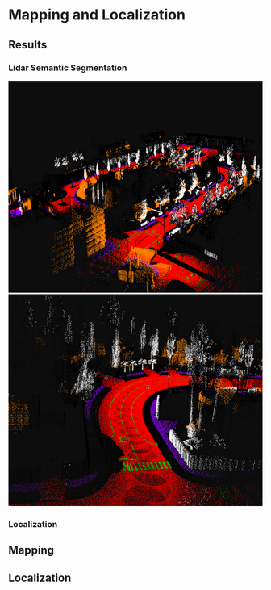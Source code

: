 # Mapping and Localization

## Results

### Lidar Semantic Segmentation

<p align="center"><img src="../images/1.png" alt="lidar_seg" width="520" height="420"/>  <img src="../images/3.png" alt="lidar_seg" width="520" height="420"/></p>

### Localization 


## Mapping

## Localization

